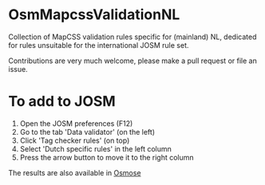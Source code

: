 # OsmMapcssValidationNL
Collection of MapCSS validation rules specific for (mainland) NL, dedicated for rules unsuitable for the international JOSM rule set.

Contributions are very much welcome, please make a pull request or file an issue.

# To add to JOSM
1. Open the JOSM preferences (F12)
2. Go to the tab 'Data validator' (on the left)
3. Click 'Tag checker rules' (on top)
4. Select 'Dutch specific rules' in the left column
5. Press the arrow button to move it to the right column

The results are also available in [Osmose](https://osmose.openstreetmap.fr/nl/map/#zoom=8&lat=52.24&lon=5.504&item=9020&useDevItem=all&level=1%2C2%2C3)
